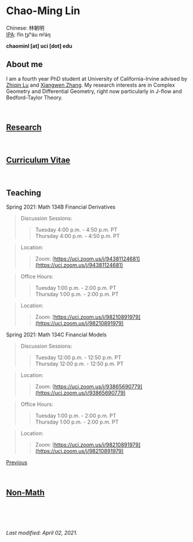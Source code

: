# Chao-Ming Lin
Chinese: 林朝明    
[IPA](https://en.wikipedia.org/wiki/Help:IPA/Mandarin): lʲín ʈʂʰáu mʲə́ŋ 

**chaominl [at] uci [dot] edu**


## About me
I am a fourth year PhD student at University of California-Irvine advised by [Zhiqin Lu](https://www.math.uci.edu/~zlu/) and [Xiangwen Zhang](https://www.math.uci.edu/~xiangwen/). My research interests are in Complex Geometry and Differential Geometry, right now particularly in J-flow and Bedford-Taylor Theory.

<br />


## [Research](https://chaominl.github.io/Research)

<br />


## [Curriculum Vitae](https://chaominl.github.io/CV)   

<br />


## Teaching
Spring 2021: Math 134B Financial Derivatives
> Discussion Sessions: 
>> Tuesday 4:00 p.m. - 4:50 p.m. PT   
>> Thursday 4:00 p.m. - 4:50 p.m. PT 

> Location: 
>> Zoom: [https://uci.zoom.us/j/94381124681](https://uci.zoom.us/j/94381124681)

> Office Hours: 
>> Tuesday 1:00 p.m. - 2:00 p.m. PT   
>> Thursday 1:00 p.m. - 2:00 p.m. PT   

> Location: 
>> Zoom: [https://uci.zoom.us/j/98210891979](https://uci.zoom.us/j/98210891979)

Spring 2021: Math 134C Financial Models
> Discussion Sessions: 
>> Tuesday 12:00 p.m. - 12:50 p.m. PT   
>> Thursday 12:00 p.m. - 12:50 p.m. PT 

> Location: 
>> Zoom: [https://uci.zoom.us/j/93865690779](https://uci.zoom.us/j/93865690779)

> Office Hours: 
>> Tuesday 1:00 p.m. - 2:00 p.m. PT   
>> Thursday 1:00 p.m. - 2:00 p.m. PT   

> Location: 
>> Zoom: [https://uci.zoom.us/j/98210891979](https://uci.zoom.us/j/98210891979)



[Previous](https://chaominl.github.io/TeachingExperience)

<br />


## [Non-Math](https://chaominl.github.io/recreation)

<br />
<br />
<br />


###### Last modified: April 02, 2021.
